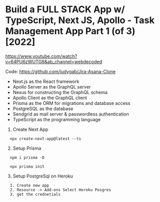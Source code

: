 # Build a FULL STACK App w/ TypeScript, Next JS, Apollo - Task Management App Part 1 (of 3) [2022]
https://www.youtube.com/watch?v=64PU6zWUTG8&ab_channel=webdecoded



Code: https://github.com/judygab/Jira-Asana-Clone


- Next.js as the React framework
- Apollo Server as the GraphQL server
- Nexus for constructing the GraphQL schema
- Apollo Client as the GraphQL client
- Prisma as the ORM for migrations and database access
- PostgreSQL as the database
- Sendgrid as mail server & passwordless authentication
- TypeScript as the programming language


1. Create Next App
```
  npx create-next-app@latest --ts
```

2. Setup Prisma
```
  npm i prisma -D

  npx prisma init
```

3. Setup PostgreSql on Heroku
```
  1. Create new app
  2. Resource -> Add-ons Select Heroku Posgres
  3. get the crednetials
```






